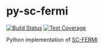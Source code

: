 # py-sc-fermi

[![Build Status](https://travis-ci.org/bjmorgan/py-sc-fermi.svg?branch=master)](https://travis-ci.org/bjmorgan/py-sc-fermi)
[![Test Coverage](https://api.codeclimate.com/v1/badges/e2ee22eaa4387f072ce7/test_coverage)](https://codeclimate.com/github/bjmorgan/py-sc-fermi/test_coverage)

Python implementation of [SC-FERMI](https://github.com/jbuckeridge/sc-fermi)

